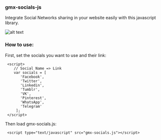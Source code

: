 ### gmx-socials-js
Integrate Social Networks sharing in your website easily with this javascript library.

![alt text](https://i.imgur.com/SYGwnJv.png)

### How to use:

First, set the socials you want to use and their link:
```
 <script>
    // Social Name => Link
    var socials = [
       'Facebook',
       'Twitter',
       'Linkedin',
       'Tumblr',
       'VK',
       'Pinterest',
       'WhatsApp',
       'Telegram'
     ];
 </script>
```

Then load gmx-socials.js:
```
 <script type="text/javascript" src="gmx-socials.js"></script>
```


